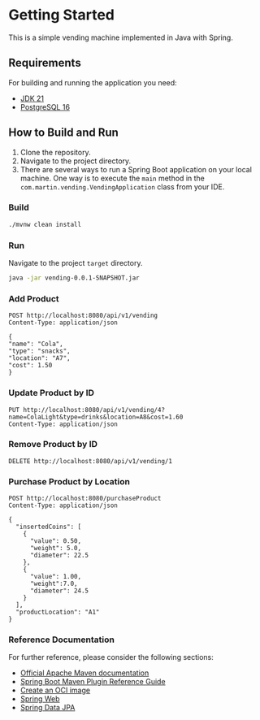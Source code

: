 # Getting Started

This is a simple vending machine implemented in Java with Spring.

## Requirements

For building and running the application you need:

- [JDK 21](https://www.oracle.com/java/technologies/downloads/#java21)
- [PostgreSQL 16](https://postgresapp.com/downloads.html)


## How to Build and Run

1. Clone the repository.
2. Navigate to the project directory.
3. There are several ways to run a Spring Boot application on your local machine. One way is to execute the `main` method in the `com.martin.vending.VendingApplication` class from your IDE.

### Build

```bash
./mvnw clean install
```

### Run

Navigate to the project `target` directory.

```bash
java -jar vending-0.0.1-SNAPSHOT.jar
```

### Add Product 
```
POST http://localhost:8080/api/v1/vending
Content-Type: application/json

{
"name": "Cola",
"type": "snacks",
"location": "A7",
"cost": 1.50
}
```

### Update Product by ID
```
PUT http://localhost:8080/api/v1/vending/4?name=ColaLight&type=drinks&location=A8&cost=1.60
Content-Type: application/json
```

### Remove Product by ID
```
DELETE http://localhost:8080/api/v1/vending/1
```
### Purchase Product by Location
```
POST http://localhost:8080/purchaseProduct
Content-Type: application/json

{
  "insertedCoins": [
    {
      "value": 0.50,
      "weight": 5.0,
      "diameter": 22.5
    },
    {
      "value": 1.00,
      "weight":7.0,
      "diameter": 24.5
    }
  ],
  "productLocation": "A1"
}
```
### Reference Documentation
For further reference, please consider the following sections:

* [Official Apache Maven documentation](https://maven.apache.org/guides/index.html)
* [Spring Boot Maven Plugin Reference Guide](https://docs.spring.io/spring-boot/docs/3.2.0/maven-plugin/reference/html/)
* [Create an OCI image](https://docs.spring.io/spring-boot/docs/3.2.0/maven-plugin/reference/html/#build-image)
* [Spring Web](https://docs.spring.io/spring-boot/docs/3.2.0/reference/htmlsingle/index.html#web)
* [Spring Data JPA](https://docs.spring.io/spring-boot/docs/3.2.0/reference/htmlsingle/index.html#data.sql.jpa-and-spring-data)

